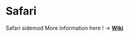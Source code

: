 # Safari
Safari sidemod
More information here ! -> [**Wiki**](https://github.com/Flashback083/Safari/wiki)
